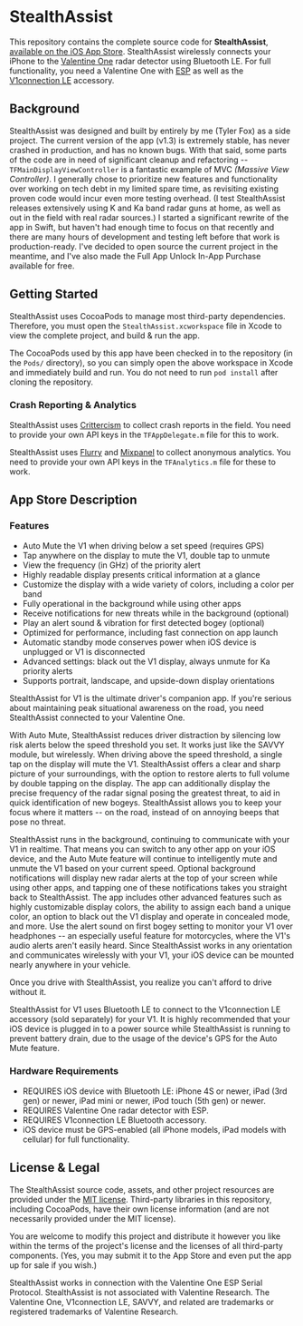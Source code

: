 # StealthAssist
This repository contains the complete source code for **StealthAssist**, [available on the iOS App Store](https://itunes.apple.com/us/app/stealthassist-for-v1/id792567084?mt=8). StealthAssist wirelessly connects your iPhone to the [Valentine One](http://www.valentine1.com) radar detector using Bluetooth LE. For full functionality, you need a Valentine One with [ESP](http://www.valentine1.com/V1Info/ESP/) as well as the [V1connection LE](http://www.valentine1.com/v1info/v1connection/ios/) accessory.

## Background
StealthAssist was designed and built by entirely by me (Tyler Fox) as a side project. The current version of the app (v1.3) is extremely stable, has never crashed in production, and has no known bugs. With that said, some parts of the code are in need of significant cleanup and refactoring -- `TFMainDisplayViewController` is a fantastic example of MVC *(Massive View Controller)*. I generally chose to prioritize new features and functionality over working on tech debt in my limited spare time, as revisiting existing proven code would incur even more testing overhead. (I test StealthAssist releases extensively using K and Ka band radar guns at home, as well as out in the field with real radar sources.) I started a significant rewrite of the app in Swift, but haven't had enough time to focus on that recently and there are many hours of development and testing left before that work is production-ready. I've decided to open source the current project in the meantime, and I've also made the Full App Unlock In-App Purchase available for free.

## Getting Started
StealthAssist uses CocoaPods to manage most third-party dependencies. Therefore, you must open the `StealthAssist.xcworkspace` file in Xcode to view the complete project, and build & run the app.

The CocoaPods used by this app have been checked in to the repository (in the `Pods/` directory), so you can simply open the above workspace in Xcode and immediately build and run. You do not need to run `pod install` after cloning the repository.

### Crash Reporting & Analytics
StealthAssist uses [Crittercism](http://www.crittercism.com) to collect crash reports in the field. You need to provide your own API keys in the `TFAppDelegate.m` file for this to work.

StealthAssist uses [Flurry](http://www.flurry.com) and [Mixpanel](http://mixpanel.com) to collect anonymous analytics. You need to provide your own API keys in the `TFAnalytics.m` file for these to work.

## App Store Description
### Features
- Auto Mute the V1 when driving below a set speed (requires GPS)
- Tap anywhere on the display to mute the V1, double tap to unmute
- View the frequency (in GHz) of the priority alert
- Highly readable display presents critical information at a glance
- Customize the display with a wide variety of colors, including a color per band
- Fully operational in the background while using other apps
- Receive notifications for new threats while in the background (optional)
- Play an alert sound & vibration for first detected bogey (optional)
- Optimized for performance, including fast connection on app launch
- Automatic standby mode conserves power when iOS device is unplugged or V1 is disconnected
- Advanced settings: black out the V1 display, always unmute for Ka priority alerts
- Supports portrait, landscape, and upside-down display orientations

StealthAssist for V1 is the ultimate driver's companion app. If you're serious about maintaining peak situational awareness on the road, you need StealthAssist connected to your Valentine One.

With Auto Mute, StealthAssist reduces driver distraction by silencing low risk alerts below the speed threshold you set. It works just like the SAVVY module, but wirelessly. When driving above the speed threshold, a single tap on the display will mute the V1. StealthAssist offers a clear and sharp picture of your surroundings, with the option to restore alerts to full volume by double tapping on the display. The app can additionally display the precise frequency of the radar signal posing the greatest threat, to aid in quick identification of new bogeys. StealthAssist allows you to keep your focus where it matters -- on the road, instead of on annoying beeps that pose no threat.

StealthAssist runs in the background, continuing to communicate with your V1 in realtime. That means you can switch to any other app on your iOS device, and the Auto Mute feature will continue to intelligently mute and unmute the V1 based on your current speed. Optional background notifications will display new radar alerts at the top of your screen while using other apps, and tapping one of these notifications takes you straight back to StealthAssist. The app includes other advanced features such as highly customizable display colors, the ability to assign each band a unique color, an option to black out the V1 display and operate in concealed mode, and more. Use the alert sound on first bogey setting to monitor your V1 over headphones -- an especially useful feature for motorcycles, where the V1's audio alerts aren't easily heard. Since StealthAssist works in any orientation and communicates wirelessly with your V1, your iOS device can be mounted nearly anywhere in your vehicle.

Once you drive with StealthAssist, you realize you can't afford to drive without it.

StealthAssist for V1 uses Bluetooth LE to connect to the V1connection LE accessory (sold separately) for your V1. It is highly recommended that your iOS device is plugged in to a power source while StealthAssist is running to prevent battery drain, due to the usage of the device's GPS for the Auto Mute feature.

### Hardware Requirements
- REQUIRES iOS device with Bluetooth LE: iPhone 4S or newer, iPad (3rd gen) or newer, iPad mini or newer, iPod touch (5th gen) or newer.
- REQUIRES Valentine One radar detector with ESP.
- REQUIRES V1connection LE Bluetooth accessory.
- iOS device must be GPS-enabled (all iPhone models, iPad models with cellular) for full functionality.

## License & Legal
The StealthAssist source code, assets, and other project resources are provided under the [MIT license](LICENSE). Third-party libraries in this repository, including CocoaPods, have their own license information (and are not necessarily provided under the MIT license).

You are welcome to modify this project and distribute it however you like within the terms of the project's license and the licenses of all third-party components. (Yes, you may submit it to the App Store and even put the app up for sale if you wish.)

StealthAssist works in connection with the Valentine One ESP Serial Protocol. StealthAssist is not associated with Valentine Research. The Valentine One, V1connection LE, SAVVY, and related are trademarks or registered trademarks of Valentine Research.
